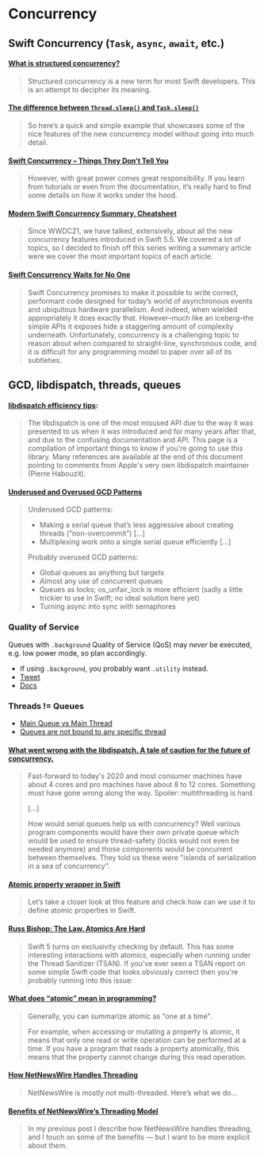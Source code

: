 # Concurrency

## Swift Concurrency (`Task`, `async`, `await`, etc.)

#### [What is structured concurrency?](https://oleb.net/2021/structured-concurrency/)

> Structured concurrency is a new term for most Swift developers. This is an attempt to decipher its meaning.

#### [The difference between `Thread.sleep()` and `Task.sleep()`](https://trycombine.com/posts/thread-task-sleep/)

> So here’s a quick and simple example that showcases some of the nice features of the new concurrency model without going into much detail.

#### [Swift Concurrency – Things They Don’t Tell You](https://wojciechkulik.pl/ios/swift-concurrency-things-they-dont-tell-you)

> However, with great power comes great responsibility. If you learn from tutorials or even from the documentation, it’s really hard to find some details on how it works under the hood.

#### [Modern Swift Concurrency Summary, Cheatsheet](https://www.andyibanez.com/posts/modern-swift-concurrency-summary-cheatsheet-thanks/)

> Since WWDC21, we have talked, extensively, about all the new concurrency features introduced in Swift 5.5. We covered a lot of topics, so I decided to finish off this series writing a summary article were we cover the most important topics of each article.

#### [Swift Concurrency Waits for No One](https://saagarjha.com/blog/2023/12/22/swift-concurrency-waits-for-no-one/)

> Swift Concurrency promises to make it possible to write correct, performant code designed for today’s world of asynchronous events and ubiquitous hardware parallelism. And indeed, when wielded appropriately it does exactly that. However–much like an iceberg–the simple APIs it exposes hide a staggering amount of complexity underneath. Unfortunately, concurrency is a challenging topic to reason about when compared to straight-line, synchronous code, and it is difficult for any programming model to paper over all of its subtleties.

## GCD, libdispatch, threads, queues

#### [libdispatch efficiency tips](https://gist.github.com/tclementdev/6af616354912b0347cdf6db159c37057):

> The libdispatch is one of the most misused API due to the way it was presented to us when it was introduced and for many years after that, and due to the confusing documentation and API. This page is a compilation of important things to know if you're going to use this library. Many references are available at the end of this document pointing to comments from Apple's very own libdispatch maintainer (Pierre Habouzit).

#### [Underused and Overused GCD Patterns](https://mjtsai.com/blog/2021/03/16/underused-and-overused-gcd-patterns/)

> Underused GCD patterns:
>
>  - Making a serial queue that’s less aggressive about creating threads (“non-overcommit”) [...]
>  - Multiplexing work onto a single serial queue efficiently [...]
>
> Probably overused GCD patterns:
>
> - Global queues as anything but targets
> - Almost any use of concurrent queues
> - Queues as locks; os_unfair_lock is more efficient (sadly a little trickier to use in Swift; no ideal solution here yet)
> - Turning async into sync with semaphores

### Quality of Service

Queues with `.background` Quality of Service (QoS) may *never* be executed, e.g. low power mode, so plan accordingly.
- If using `.background`, you probably want `.utility` instead.
- [Tweet](https://twitter.com/gregheo/status/1001501337907970048)
- [Docs](https://developer.apple.com/library/content/documentation/Performance/Conceptual/EnergyGuide-iOS/PrioritizeWorkWithQoS.html)

### Threads != Queues

- [Main Queue vs Main Thread](http://blog.benjamin-encz.de/post/main-queue-vs-main-thread/)
- [Queues are not bound to any specific thread](https://blog.krzyzanowskim.com/2016/06/03/queues-are-not-bound-to-any-specific-thread/)

#### [What went wrong with the libdispatch. A tale of caution for the future of concurrency.](https://tclementdev.com/posts/what_went_wrong_with_the_libdispatch.html)

> Fast-forward to today's 2020 and most consumer machines have about 4 cores and pro machines have about 8 to 12 cores. Something must have gone wrong along the way. Spoiler: multithreading is hard.
>
> [...]
>
> How would serial queues help us with concurrency? Well various program components would have their own private queue which would be used to ensure thread-safety (locks would not even be needed anymore) and those components would be concurrent between themselves. They told us these were "islands of serialization in a sea of concurrency".

#### [Atomic property wrapper in Swift](https://www.onswiftwings.com/posts/atomic-property-wrapper/)

> Let’s take a closer look at this feature and check how can we use it to define atomic properties in Swift.

#### [Russ Bishop: The Law. Atomics Are Hard](http://www.russbishop.net/the-law)

> Swift 5 turns on exclusivity checking by default. This has some interesting interactions with atomics, especially when running under the Thread Sanitizer (TSAN). If you've ever seen a TSAN report on some simple Swift code that looks obviously correct then you're probably running into this issue:

#### [What does “atomic” mean in programming?](https://www.donnywals.com/what-does-atomic-mean-in-programming/)

> Generally, you can summarize atomic as "one at a time".
>
> For example, when accessing or mutating a property is atomic, it means that only one read or write operation can be performed at a time. If you have a program that reads a property atomically, this means that the property cannot change during this read operation.

#### [How NetNewsWire Handles Threading](https://inessential.com/2021/03/20/how_netnewswire_handles_threading)

> NetNewsWire is mostly *not* multi-threaded. Here’s what we do...

#### [Benefits of NetNewsWire’s Threading Model](https://inessential.com/2021/03/21/benefits_of_netnewswires_threading_model)

> In my previous post I describe how NetNewsWire handles threading, and I touch on some of the benefits — but I want to be more explicit about them.
